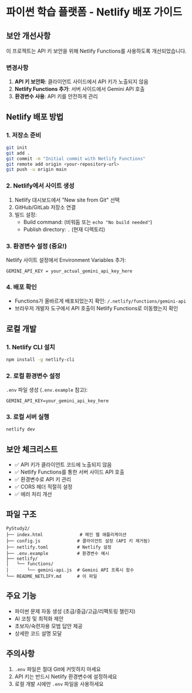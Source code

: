 # 파이썬 학습 플랫폼 - Netlify 배포 가이드

## 보안 개선사항

이 프로젝트는 API 키 보안을 위해 Netlify Functions를 사용하도록 개선되었습니다.

### 변경사항

1. **API 키 보안화**: 클라이언트 사이드에서 API 키가 노출되지 않음
2. **Netlify Functions 추가**: 서버 사이드에서 Gemini API 호출
3. **환경변수 사용**: API 키를 안전하게 관리

## Netlify 배포 방법

### 1. 저장소 준비
```bash
git init
git add .
git commit -m "Initial commit with Netlify Functions"
git remote add origin <your-repository-url>
git push -u origin main
```

### 2. Netlify에서 사이트 생성
1. Netlify 대시보드에서 "New site from Git" 선택
2. GitHub/GitLab 저장소 연결
3. 빌드 설정:
   - Build command: (비워둠 또는 `echo "No build needed"`)
   - Publish directory: `.` (현재 디렉토리)

### 3. 환경변수 설정 (중요!)
Netlify 사이트 설정에서 Environment Variables 추가:
```
GEMINI_API_KEY = your_actual_gemini_api_key_here
```

### 4. 배포 확인
- Functions가 올바르게 배포되었는지 확인: `/.netlify/functions/gemini-api`
- 브라우저 개발자 도구에서 API 호출이 Netlify Functions로 이동했는지 확인

## 로컬 개발

### 1. Netlify CLI 설치
```bash
npm install -g netlify-cli
```

### 2. 로컬 환경변수 설정
`.env` 파일 생성 (`.env.example` 참고):
```
GEMINI_API_KEY=your_gemini_api_key_here
```

### 3. 로컬 서버 실행
```bash
netlify dev
```

## 보안 체크리스트

- ✅ API 키가 클라이언트 코드에 노출되지 않음
- ✅ Netlify Functions를 통한 서버 사이드 API 호출
- ✅ 환경변수로 API 키 관리
- ✅ CORS 헤더 적절히 설정
- ✅ 에러 처리 개선

## 파일 구조

```
PyStudy2/
├── index.html              # 메인 웹 애플리케이션
├── config.js              # 클라이언트 설정 (API 키 제거됨)
├── netlify.toml           # Netlify 설정
├── .env.example           # 환경변수 예시
├── netlify/
│   └── functions/
│       └── gemini-api.js  # Gemini API 프록시 함수
└── README_NETLIFY.md      # 이 파일
```

## 주요 기능

- 파이썬 문제 자동 생성 (초급/중급/고급/리팩토링 챌린지)
- AI 코칭 및 최적화 제안
- 초보자/숙련자용 모범 답안 제공
- 상세한 코드 설명 모달

## 주의사항

1. `.env` 파일은 절대 Git에 커밋하지 마세요
2. API 키는 반드시 Netlify 환경변수에 설정하세요
3. 로컬 개발 시에만 `.env` 파일을 사용하세요